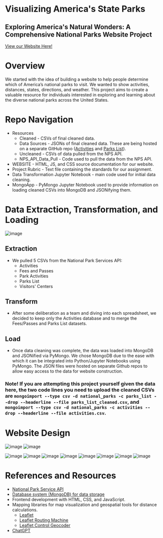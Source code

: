 # Visualizing America's State Parks
## Exploring America's Natural Wonders: A Comprehensive National Parks Website Project

[View our Website Here!](https://hmmclean.github.io/Data-Visualization-Project_Project-3/WEBSITE/index.html)

# Overview
We started with the idea of building a website to help people determine which of America’s national parks to visit. We wanted to show activities, distances, states, directions, and weather. This project aims to create a valuable resource for individuals interested in exploring and learning about the diverse national parks across the United States.

# Repo Navigation 
* Resources
    * Cleaned - CSVs of final cleaned data.
    * Data Sources - JSONs of final cleaned data. These are being hosted on a separate GitHub repo ([Activities](https://github.com/QbicleTKG/activities-data-json-hosting) and [Parks List](https://github.com/QbicleTKG/parks-list-data-json-hosting)).
    * Uncleaned - CSVs of data pulled from the NPS API.
    * NPS_API_Data_Pull - Code used to pull the data from the NPS API.
 * WEBSITE - HTML, JS, and CSS source documentation for our website. 
* Project Rubric - Text file containing the standards for our assignment.
* Data Transformation Jupyter Notebook - main code used for initial data cleaning.
* MongoApp - PyMongo Jupyter Notebook used to provide information on loading cleaned CSVs into MongoDB and JSONifying them.

# Data Extraction, Transformation, and Loading
![image](https://github.com/hmmclean/Data-Visualization-Project_Project-3/assets/139186713/e6bf7a5a-0747-47d2-8ecd-e06c2d637cae)

## Extraction 
- We pulled 5 CSVs from the National Park Services API:
   - Activities
   - Fees and Passes
   - Park Activities
   - Parks List
   - Visitors' Centers

## Transform
- After some deliberation as a team and diving into each spreadsheet, we decided to keep only the Activities database and to merge the Fees/Passes and Parks List datasets.

## Load
- Once data cleaning was complete, the data was loaded into MongoDB and JSONified via PyMongo. We chose MongoDB due to the ease with which it can be integrated into Python/Jupyter Notebooks using PyMongo. The JSON files were hosted on separate Github repos to allow easy access to the data for website construction.
### Note! If you are attempting this project yourself given the data here, the two code lines you need to upload the cleaned CSVs are ```mongoimport --type csv -d national_parks -c parks_list --drop --headerline --file parks_list_cleaned.csv```, and ```mongoimport --type csv -d national_parks -c activities --drop --headerline --file activities.csv```.

# Website Design
![image](https://github.com/hmmclean/Data-Visualization-Project_Project-3/assets/139186713/d7ce8044-8f35-4573-a38b-736bf1a8455b)
![image](https://github.com/hmmclean/Data-Visualization-Project_Project-3/assets/139186713/4f5b8ee5-f045-4289-96ca-d245eb293e72)




![image](https://github.com/hmmclean/Data-Visualization-Project_Project-3/assets/145622440/004d68a4-ee24-452d-b237-10b37a6d1b93)
![image](https://github.com/hmmclean/Data-Visualization-Project_Project-3/assets/145622440/c20af58c-26af-44d5-b5da-01a883e350c0)
![image](https://github.com/hmmclean/Data-Visualization-Project_Project-3/assets/145622440/db2e2d33-c226-496c-8a3f-69b811038945)
![image](https://github.com/hmmclean/Data-Visualization-Project_Project-3/assets/145622440/8dadd42d-6ea5-437b-b63b-067abcc8278b)
![image](https://github.com/hmmclean/Data-Visualization-Project_Project-3/assets/145622440/b24df98a-029c-4f69-a797-269bcf3e6538)
![image](https://github.com/hmmclean/Data-Visualization-Project_Project-3/assets/145622440/e99617e7-e85d-4572-9e77-4e9d3cf2271b)
![image](https://github.com/hmmclean/Data-Visualization-Project_Project-3/assets/145622440/1125f6b2-9102-42ca-9de1-21803fdc9363)
![image](https://github.com/hmmclean/Data-Visualization-Project_Project-3/assets/145622440/2669a1eb-ff3b-43ad-9776-8879d2aefa8e)












# References and Resources
* [National Park Service API](https://www.nps.gov/subjects/developer/api-documentation.htm)
* [Database system (MongoDB) for data storage](www.mongodb.com) 
* Frontend development with HTML, CSS, and JavaScript.
* Mapping libraries for map visualization and geospatial tools for distance calculations.
     * [Leaflet](https://leafletjs.com/) 
     * [Leaflet Routing Machine](https://www.liedman.net/leaflet-routing-machine/)
     * [Leaflet Control Geocoder](https://github.com/perliedman/leaflet-control-geocoder) 
* [ChatGPT](https://chat.openai.com/)
